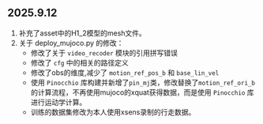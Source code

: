 
2025.9.12
-
1. 补充了asset中的H1_2模型的mesh文件。
2. 关于 deploy_mujoco.py 的修改：
    - 修改了关于 `video_recoder` 模块的引用拼写错误
    - 修改了 `cfg` 中的相关的路径定义
    - 修改了obs的维度,减少了 `motion_ref_pos_b` 和 `base_lin_vel`
    - 使用 `Pinocchio` 库构建并新增了`pin_mj`类，修改替换了`motion_ref_ori_b` 的计算流程，不再使用mujoco的xquat获得数据，而是使用 `Pinocchio` 库进行运动学计算。
    - 训练的数据集修改为本人使用xsens录制的行走数据。